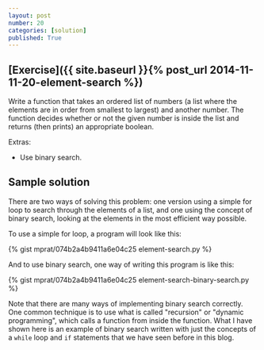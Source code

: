 ```yaml
---
layout: post
number: 20
categories: [solution]
published: True
---
```


## [Exercise]({{ site.baseurl }}{% post_url 2014-11-11-20-element-search %})

Write a function that takes an ordered list of numbers (a list where the elements are in order from smallest to largest) and another number. The function decides whether or not the given number is inside the list and returns (then prints) an appropriate boolean.

Extras: 

* Use binary search. 

## Sample solution 

There are two ways of solving this problem: one version using a simple for loop to search through the elements of a list, and one using the concept of binary search, looking at the elements in the most efficient way possible. 

To use a simple for loop, a program will look like this: 

{% gist mprat/074b2a4b9411a6e04c25 element-search.py %}

And to use binary search, one way of writing this program is like this:

{% gist mprat/074b2a4b9411a6e04c25 element-search-binary-search.py %}

Note that there are many ways of implementing binary search correctly. One common technique is to use what is called "recursion" or "dynamic programming", which calls a function from inside the function. What I have shown here is an example of binary search written with just the concepts of a `while` loop and `if` statements that we have seen before in this blog.